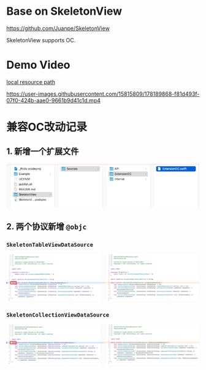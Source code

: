 # Base on SkeletonView

https://github.com/Juanpe/SkeletonView

SkeletonView supports OC. 


# Demo Video
[local resource path](https://github.com/lionsom/SkeletonView/blob/master/Document/DemoVideo.mp4)

https://user-images.githubusercontent.com/15815809/178189868-f81d493f-07f0-424b-aae0-9661b9d41c1d.mp4


# 兼容OC改动记录

## 1. 新增一个扩展文件

![](./Document/新增文件.jpg)



## 2. 两个协议新增 `@objc`

### `SkeletonTableViewDataSource`

![](./Document/TableView协议新增@objc.jpg)



### `SkeletonCollectionViewDataSource`

![](./Document/CollectionView协议新增@objc.jpg)







